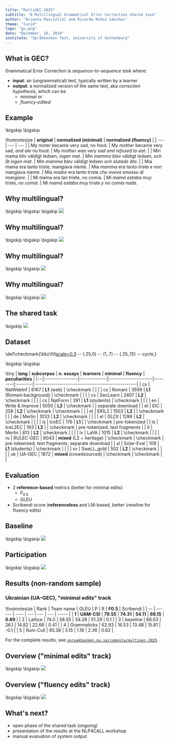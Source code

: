 ```yaml
---
title: "MultiGEC-2025"
subtitle: "A Multilingual Grammatical Error Correction shared task"
author: "Arianna Masciolini and Ricardo Muñoz Sánchez"
theme: "lucid"
logo: "gu.png"
date: "December, 16, 2024"
institute: "Språkbanken Text, University of Gothenburg"
---
```


## What is GEC?
Grammatical Error Correction is _sequence-to-sequence task_ where:

- __input__: an (ungrammatical) text, typically written by a learner
- __output__: a normalized version of the same text, aka _correction hypothesis_, which can be
  - _minimal_ or
  - _fluency-edited_

## Example
\bigskip \bigskip

\footnotesize
| __original__ | __normalized (minimal)__ | __normalized (fluency)__ |
| --- | --- | --- |
| My moter became very sad, no food. | My _mother_ became very sad, _and ate_ no food. | My _mother_ _was_ very _sad and refused to eat_. |
| Min mama bliv väldigt ledsen, ingen mat. | Min _mamma_ _blev_ väldigt ledsen, _och åt ingen mat_. | Min _mamma_ _blev_ väldigt ledsen _och slutade äta_. |
| Mia mama era tanto triste, mangiava niente. | Mia _mamma_ era tanto triste _e_ _non_ mangiava niente. | Mia _madre_ era tanto triste _che aveva smesso di mangiare_. |
| Mi mama era tan triste, no comia. | Mi _mamá estaba muy_ triste, _no comía_.  | Mi _mamá estaba muy_ triste _y no comía nada_. 

## Why multilingual?
\bigskip \bigskip \bigskip
![](matthew.png)

## Why multilingual?
\bigskip \bigskip \bigskip
![](robin_hood.png)

## Why multilingual?
\bigskip \bigskip
![](lang_representation.svg)

## Why multilingual?
\bigskip \bigskip
![](lang_participation.svg)

## The shared task
\bigskip
![](task_web.png)

## Dataset
\def\checkmark{\tikz\fill[scale=0.3](0,.35) -- (.25,0) -- (1,.7) -- (.25,.15) -- cycle;} 

\bigskip \bigskip

\tiny
| __lang__ | __subcorpus__       | __n. essays__ | __learners__                | __minimal__ | __fluency__ | __peculiarities__                                     |
|--:|:----------------|-------------:|:---------------------|:--------|:--------|:--------------------------------------------------|
| cs   | NatWebInf |      6167 | __L1__ (web)               | \checkmark |            |                                                  |
| cs   | Romani    |      3599 | __L1__ (Romani background) | \checkmark |            |                                                  |
| cs   | SecLearn  |      2407 | __L2__                     | \checkmark |            |                                                  |
| cs   | NatForm   |       391 | __L1__ (students)          | \checkmark |            |                                                  |
| en   | Write & Improve |      5050 | __L2__                     | \checkmark |            | separate download                                |
| et   | EIC             |       258 | __L2__                     | \checkmark | \checkmark |                                                  |
| et   | EKIL2           |      1503 | __L2__                     |            | \checkmark |                                                  |
| de   | Merlin          |      1033 | __L2__                     | \checkmark |            |                                                  |
| el   | GLCII           |      1289 | __L2__                     | \checkmark |            |                                                  |
| is   | IceEC           |       176 | __L1__                     |            | \checkmark | pre-tokenized                                    |
| is   | IceL2EC         |       193 | __L2__                     |            | \checkmark | pre-tokenized; text fragments                    |
| it   | Merlin          |       813 | __L2__                     | \checkmark |            |                                                  |
| lv   | LaVA            |      1015 | __L2__                     | \checkmark |            |                                                  |
| ru   | RULEC-GEC       |      6043 | __mixed__ (L2 + heritage)  | \checkmark | \checkmark | pre-tokenized; text fragments; separate download |
| sl   | Solar-Eval      |       109 | __L1__ (students) | \checkmark |            |                                                  |
| sv   | SweLL_gold      |       502 | __L2__                     | \checkmark |            |                                                  |
| uk   | UA-GEC          |      1872 | __mixed__ (crowdsourced)   | \checkmark | \checkmark |                                                  |

## Evaluation
- 2 __reference-based__ metrics (better for minimal edits):
  - $F_{0.5}$
  - GLEU
- Scribendi score (__referenceless__ and LM-based, better \newline for fluency edits)

## Baseline
\bigskip \bigskip 
![](llama.png)

## Participation
\bigskip \bigskip
![](registration_plot.svg)

## Results (non-random sample)
### Ukrainian (UA-GEC), "minimal edits" track

\footnotesize
| Rank | Team name | GLEU | P | R | __F0.5__ | Scribendi |
| -- | ------ | ---- | --- | --- | --- | ----- |
| __1__ | __UAM-CSI__ | __79.55__ | __74.31__ | __54.11__ | __69.15__ | __0.89__ |
| 2 | Lattice | 74.0 | 58.55 | 34.28 | 51.29 | 0.1 |
| 3 | baseline | 68.03 | 26.1 | 14.82 | 22.66 | 0.41 |
| 4 | Grammaticks | 62.93 | 16.53 | 13.48 | 15.81 | -0.1 |
| 5 | Rum-Cull | 65.38 | 3.15 | 1.18 | 2.36 | 0.62 |

For the complete results, see [`spraakbanken.gu.se/compsla/multigec-2025`](https://spraakbanken.gu.se/compsla/multigec-2025)

## Overview ("minimal edits" track)
\bigskip \bigskip
![](plots_minimal_edits.svg)

## Overview ("fluency edits" track)
\bigskip \bigskip
![](plots_fluency_edits.svg)

## What's next?
- open phase of the shared task (ongoing)
- presentation of the results at the NLP4CALL workshop
- manual evaluation of system output